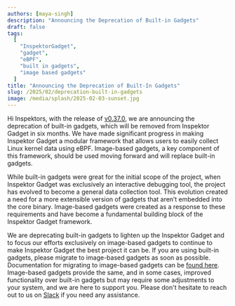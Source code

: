 ```yaml
---
authors: [maya-singh]
description: "Announcing the Deprecation of Built-in Gadgets"
draft: false
tags: 
  [
    "InspektorGadget",
    "gadget",
    "eBPF",
    "built in gadgets",
    "image based gadgets"
  ]
title: "Announcing the Deprecation of Built-In Gadgets"
slug: /2025/02/deprecation-built-in-gadgets
image: /media/splash/2025-02-03-sunset.jpg
---
```

Hi Inspektors, with the release of [v0.37.0](https://github.com/inspektor-gadget/inspektor-gadget/releases/tag/v0.37.0), we are announcing the deprecation of built-in gadgets, which will be removed from Inspektor Gadget in six months. We have made significant progress in making Inspektor Gadget a modular framework that allows users to easily collect Linux kernel data using eBPF. Image-based gadgets, a key component of this framework, should be used moving forward and will replace built-in gadgets.

While built-in gadgets were great for the initial scope of the project, when Inspektor Gadget was exclusively an interactive debugging tool, the project has evolved to become a general data collection tool. This evolution created a need for a more extensible version of gadgets that aren’t embedded into the core binary. Image-based gadgets were created as a response to these requirements and have become a fundamental building block of the Inspektor Gadget framework. 

We are deprecating built-in gadgets to lighten up the Inspektor Gadget and to focus our efforts exclusively on image-based gadgets to continue to make Inspektor Gadget the best project it can be. If you are using built-in gadgets, please migrate to image-based gadgets as soon as possible. Documentation for migrating to image-based gadgets can be [found here](https://www.inspektor-gadget.io/docs/v0.37.0/gadgets/switching_to_image_based_gadgets). Image-based gadgets provide the same, and in some cases, improved functionality over built-in gadgets but may require some adjustments to your system, and we are here to support you. Please don't hesitate to reach out to us on [Slack](https://kubernetes.slack.com/archives/CSYL75LF6) if you need any assistance.

